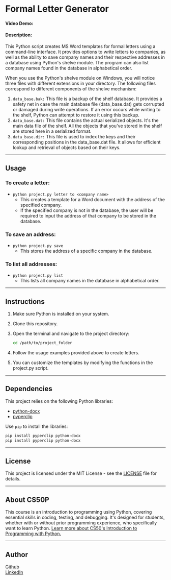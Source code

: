 # Formal Letter Generator

#### Video Demo:  <URL HERE>
#### Description:
This Python script creates MS Word templates for formal letters using a command-line interface. It provides options to write letters to companies, as well as the ability to save company names and their respective addresses in a database using Python's shelve module. The program can also list company names found in the database in alphabetical order.


When you use the Python's shelve module on Windows, you will notice three files with different extensions in your directory. The following files correspond to different components of the shelve mechanism:

1. `data_base.bak:`
This file is a backup of the shelf database. It provides a safety net in case the main database file (data_base.dat) gets corrupted or damaged during write operations. If an error occurs while writing to the shelf, Python can attempt to restore it using this backup.
2. `data_base.dat:`
This file contains the actual serialized objects. It's the main data file of the shelf. All the objects that you've stored in the shelf are stored here in a serialized format.
3. `data_base.dir:`
This file is used to index the keys and their corresponding positions in the data_base.dat file. It allows for efficient lookup and retrieval of objects based on their keys.

---
## Usage
### To create a letter:

- `python project.py letter to <company name>`
  - This creates a template for a Word document with the address of the specified company.
  - If the specified company is not in the database, the user will be required to input the address of that company to be stored in the database.

### To save an address:

- `python project.py save`
  - This stores the address of a specific company in the database.

### To list all addresses:

- `python project.py list`
  - This lists all company names in the database in alphabetical order.

---
## Instructions

1. Make sure Python is installed on your system.

2. Clone this repository.

3. Open the terminal and navigate to the project directory:
   ```bash
   cd /path/to/project_folder
   ```

4. Follow the usage examples provided above to create letters.

5. You can customize the templates by modifying the functions in the project.py script.

---

## Dependencies
This project relies on the following Python libraries:

- [python-docx](https://python-docx.readthedocs.io/en/latest/)
- [pyperclip](https://pypi.org/project/pyperclip/)

Use `pip` to install the libraries:

```bash
pip install pyperclip python-docx
pip install pyperclip python-docx
```

---
## License
This project is licensed under the MIT License - see the [LICENSE](LICENSE) file for details.

---
## About CS50P
This course is an introduction to programming using Python, covering essential skills in coding, testing, and debugging. It's designed for students, whether with or without prior programming experience, who specifically want to learn Python.
[Learn more about CS50's Introduction to Programming with Python.](https://www.edx.org/learn/python/harvard-university-cs50-s-introduction-to-programming-with-python)

---
## Author
[Github](https://github.com/jim-franklin)
<br>[LinkedIn](https://www.linkedin.com/in/franklin-aryee-118729183/)